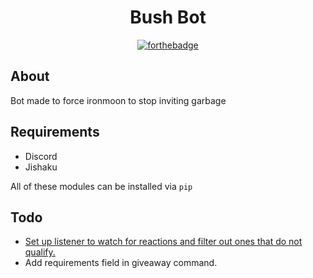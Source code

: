 <div align="center">

# Bush Bot

[![forthebadge](https://forthebadge.com/images/badges/built-with-resentment.svg)](https://forthebadge.com)

</div>

## About

Bot made to force ironmoon to stop inviting garbage


## Requirements

- Discord
- Jishaku

All of these modules can be installed via `pip`

## Todo

- [Set up listener to watch for reactions and filter out ones that do not qualify.](cogs/giveaway.py)
- Add requirements field in giveaway command.